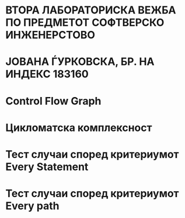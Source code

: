 # ВТОРА ЛАБОРАТОРИСКА ВЕЖБА ПО ПРЕДМЕТОТ СОФТВЕРСКО ИНЖЕНЕРСТОВО
# ЈОВАНА ЃУРКОВСКА, БР. НА ИНДЕКС 183160
# Control Flow Graph

# Цикломатска комплексност
# Тест случаи според критериумот Every Statement
# Тест случаи според критериумот Every path
